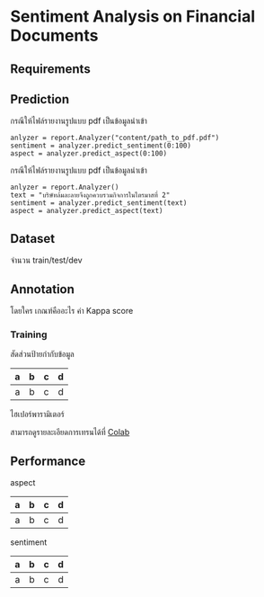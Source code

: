 # Sentiment Analysis on Financial Documents 


## Requirements

## Prediction

กรณีให้ไฟล์รายงานรูปแบบ pdf เป็นข้อมูลนำเข้า

```
anlyzer = report.Analyzer("content/path_to_pdf.pdf")
sentiment = analyzer.predict_sentiment(0:100)
aspect = analyzer.predict_aspect(0:100)
```
กรณีให้ไฟล์รายงานรูปแบบ pdf เป็นข้อมูลนำเข้า

```
anlyzer = report.Analyzer()
text = "บริษัทล้มละลายจึงถูกควบรวมกิจการในไตรมาสที่ 2"
sentiment = analyzer.predict_sentiment(text)
aspect = analyzer.predict_aspect(text)
```


## Dataset
จำนวน train/test/dev

## Annotation
โดยใคร เกณฑ์คืออะไร ค่า Kappa score

### Training

สัดส่วนป้ายกำกับข้อมูล

|a|b|c|d|
|:---:|:---:|:---:|:---:|
|a|b|c|d|

ไฮเปอร์พารามิเตอร์


สามารถดูรายละเอียดการเทรนได้ที่ [Colab]()

## Performance

aspect

|a|b|c|d|
|:---:|:---:|:---:|:---:|
|a|b|c|d|

sentiment

|a|b|c|d|
|:---:|:---:|:---:|:---:|
|a|b|c|d|